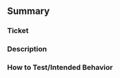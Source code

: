 ## Summary

### Ticket

<!-- Add the ID of your ClickUp ticket(s) that this PR addresses (ex: CU-2jrdk39) -->

### Description

<!-- Give a description of what this pull request does -->

### How to Test/Intended Behavior

<!-- Include instructions on how to test this work, if applicable -->
